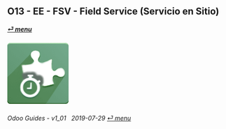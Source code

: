 ## O13 - EE - FSV - Field Service (Servicio en Sitio)
#### [_&#x23CE; menu_](/o13/ee/o13-ee-guides_menu.md)  
### ![fsv](/doc/img/field_service.png)
	
###### Odoo Guides - v1_01 &nbsp; 2019-07-29  [_&#x23CE; menu_](/o13/ee/o13-ee-guides_menu.md)  
